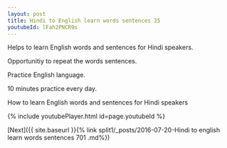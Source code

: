 ```yaml
---
layout: post
title: Hindi to English learn words sentences 25 
youtubeId: lFah2PNCR9s
---
```

 
 
Helps to learn English words and sentences for Hindi speakers.

Opportunitiy to repeat the words sentences. 

Practice English language. 
 
10 minutes practice every day. 
 
How to learn English words and sentences for Hindi speakers 
 
{% include youtubePlayer.html id=page.youtubeId %}
 
 
[Next]({{ site.baseurl }}{% link  split1/_posts/2016-07-20-Hindi to english learn words sentences 701 .md%})
 
